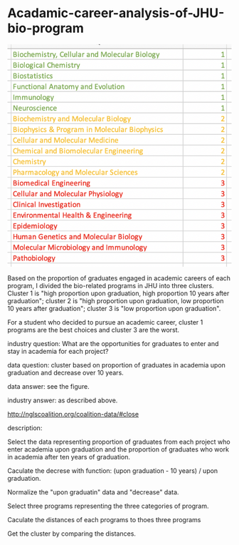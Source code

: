 # Acadamic-career-analysis-of-JHU-bio-program
![image](https://github.com/Jason112Fu/Acadamic-career-analysis-of-JHU-bio-program/blob/master/Ranking%20of%20programs.png)

Based on the proportion of graduates engaged in academic careers of each program, I divided the bio-related programs in JHU into three clusters. Cluster 1 is "high proportion upon graduation, high proportion 10 years after graduation"; cluster 2 is "high proportion upon graduation, low proportion 10 years after graduation"; cluster 3 is "low proportion upon graduation".

For a student who decided to pursue an academic career, cluster 1 programs are the best choices and cluster 3 are the worst.

industry question: What are the opportunities for graduates to enter and stay in academia for each project?

data question: cluster based on proportion of graduates in academia upon graduation and decrease over 10 years.

data answer: see the figure.

industry answer: as described above.

http://nglscoalition.org/coalition-data/#close

description:

Select the data representing proportion of graduates from each project who enter academia upon graduation and the proportion of graduates who work in academia after ten years of graduation.

Caculate the decrese with function: (upon graduation - 10 years) / upon graduation.

Normalize the "upon graduatin" data and "decrease" data.

Select three programs representing the three categories of program.

Caculate the distances of each programs to thoes three programs

Get the cluster by comparing the distances.
